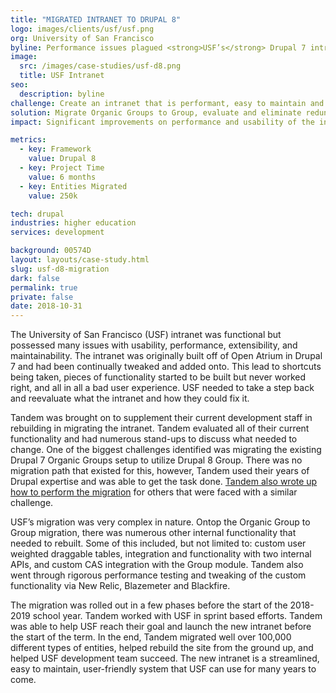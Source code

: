 ```yaml
---
title: "MIGRATED INTRANET TO DRUPAL 8"
logo: images/clients/usf/usf.png
org: University of San Francisco
byline: Performance issues plagued <strong>USF’s</strong> Drupal 7 intranet and it was time for a better solution.  Tandem helped USF migrate their intranet and redid all of their custom functionality.
image:
  src: /images/case-studies/usf-d8.png
  title: USF Intranet
seo:
  description: byline
challenge: Create an intranet that is performant, easy to maintain and uses the best practices of Drupal.
solution: Migrate Organic Groups to Group, evaluate and eliminate redundant and unused functionality, rebuild custom functionality.  
impact: Significant improvements on performance and usability of the intranet.

metrics:
  - key: Framework
    value: Drupal 8
  - key: Project Time
    value: 6 months
  - key: Entities Migrated
    value: 250k

tech: drupal
industries: higher education
services: development

background: 00574D
layout: layouts/case-study.html
slug: usf-d8-migration
dark: false
permalink: true
private: false
date: 2018-10-31
---
```


The University of San Francisco (USF) intranet was functional but possessed many issues with usability, performance, extensibility, and maintainability.  The intranet was originally built off of Open Atrium in Drupal 7 and had been continually tweaked and added onto. This lead to shortcuts being taken, pieces of functionality started to be built but never worked right, and all in all a bad user experience.  USF needed to take a step back and reevaluate what the intranet and how they could fix it.

Tandem was brought on to supplement their current development staff in rebuilding in migrating the intranet. Tandem evaluated all of their current functionality and had numerous stand-ups to discuss what needed to change.  One of the biggest challenges identified was migrating the existing Drupal 7 Organic Groups setup to utilize Drupal 8 Group.  There was no migration path that existed for this, however, Tandem used their years of Drupal expertise and was able to get the task done. [Tandem also wrote up how to perform the migration](https://thinktandem.io/blog/2018/03/30/migrating-drupal-7-organic-groups-to-drupal-8-group/) for others that were faced with a similar challenge.

USF’s migration was very complex in nature.  Ontop the Organic Group to Group migration, there was numerous other internal functionality that needed to rebuilt.  Some of this included, but not limited to: custom user weighted draggable tables, integration and functionality with two internal APIs, and custom CAS integration with the Group module.  Tandem also went through rigorous performance testing and tweaking of the custom functionality via New Relic, Blazemeter and Blackfire.  

The migration was rolled out in a few phases before the start of the 2018-2019 school year.  Tandem worked with USF in sprint based efforts.  Tandem was able to help USF reach their goal and launch the new intranet before the start of the term.  In the end, Tandem migrated well over 100,000 different types of entities, helped rebuild the site from the ground up, and helped USF development team succeed.  The new intranet is a streamlined, easy to maintain, user-friendly system that USF can use for many years to come.

